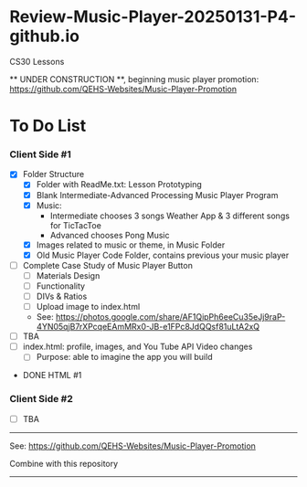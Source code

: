 # Review-Music-Player-20250131-P4-github.io
CS30 Lessons

** UNDER CONSTRUCTION **, beginning music player promotion: https://github.com/QEHS-Websites/Music-Player-Promotion

# To Do List

### Client Side #1
- [x] Folder Structure
    - [X] Folder with ReadMe.txt: Lesson Prototyping
    - [x] Blank Intermediate-Advanced Processing Music Player Program
    - [x] Music:
        - Intermediate chooses 3 songs Weather App & 3 different songs for TicTacToe
        - Advanced chooses Pong Music
    - [x] Images related to music or theme, in Music Folder
    - [x] Old Music Player Code Folder, contains previous your music player
- [ ] Complete Case Study of Music Player Button
    - [ ] Materials Design
    - [ ] Functionality
    - [ ] DIVs & Ratios
    - [ ] Upload image to index.html
    - See: https://photos.google.com/share/AF1QipPh6eeCu35eJj9raP-4YN05qjB7rXPcqeEAmMRx0-JB-e1FPc8JdQQsf81uLtA2xQ
- [ ] TBA
- [ ] index.html: profile, images, and You Tube API Video changes
    - [ ] Purpose: able to imagine the app you will build
- DONE HTML #1

### Client Side #2
- [ ] TBA

---

See: https://github.com/QEHS-Websites/Music-Player-Promotion

Combine with this repository

---

